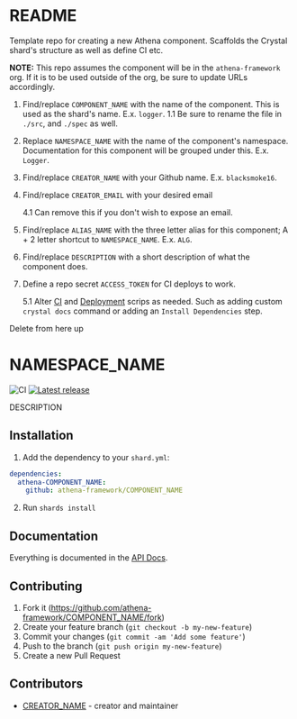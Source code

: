 # README

Template repo for creating a new Athena component. Scaffolds the Crystal shard's structure as well as define CI etc.

**NOTE:** This repo assumes the component will be in the `athena-framework` org.  If it is to be used outside of the org, be sure to update URLs accordingly.

1. Find/replace `COMPONENT_NAME` with the name of the component.  This is used as the shard's name.  E.x. `logger`.
  1.1 Be sure to rename the file in `./src`, and `./spec` as well.

2. Replace `NAMESPACE_NAME` with the name of the component's namespace.  Documentation for this component will be grouped under this. E.x. `Logger`.

3. Find/replace `CREATOR_NAME` with your Github name. E.x. `blacksmoke16`.

4. Find/replace `CREATOR_EMAIL` with your desired email

   4.1 Can remove this if you don't wish to expose an email.

5. Find/replace `ALIAS_NAME` with the three letter alias for this component; A + 2 letter shortcut to `NAMESPACE_NAME`.  E.x. `ALG`.

6. Find/replace `DESCRIPTION` with a short description of what the component does.

7. Define a repo secret `ACCESS_TOKEN` for CI deploys to work.

   5.1 Alter [CI](./.github/workflows/ci.yml) and [Deployment](./.github/workflows/deployment.yml) scrips as needed.  Such as adding custom `crystal docs` command or adding an `Install Dependencies` step.

Delete from here up
# NAMESPACE_NAME

![CI](https://github.com/athena-framework/COMPONENT_NAME/workflows/CI/badge.svg)
[![Latest release](https://img.shields.io/github/release/athena-framework/COMPONENT_NAME.svg)](https://github.com/athena-framework/COMPONENT_NAME/releases)

DESCRIPTION

## Installation

1. Add the dependency to your `shard.yml`:

```yaml
dependencies:
  athena-COMPONENT_NAME:
    github: athena-framework/COMPONENT_NAME
```

2. Run `shards install`

## Documentation

Everything is documented in the [API Docs](https://athena-framework.github.io/COMPONENT_NAME/Athena/NAMESPACE_NAME.html).

## Contributing

1. Fork it (https://github.com/athena-framework/COMPONENT_NAME/fork)
2. Create your feature branch (`git checkout -b my-new-feature`)
3. Commit your changes (`git commit -am 'Add some feature'`)
4. Push to the branch (`git push origin my-new-feature`)
5. Create a new Pull Request

## Contributors

- [CREATOR_NAME](https://github.com/CREATOR_NAME) - creator and maintainer
